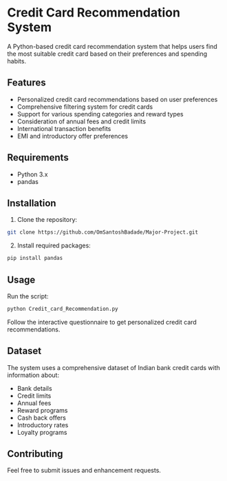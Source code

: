 # Credit Card Recommendation System

A Python-based credit card recommendation system that helps users find the most suitable credit card based on their preferences and spending habits.

## Features

- Personalized credit card recommendations based on user preferences
- Comprehensive filtering system for credit cards
- Support for various spending categories and reward types
- Consideration of annual fees and credit limits
- International transaction benefits
- EMI and introductory offer preferences

## Requirements

- Python 3.x
- pandas

## Installation

1. Clone the repository:
```bash
git clone https://github.com/OmSantoshBadade/Major-Project.git
```

2. Install required packages:
```bash
pip install pandas
```

## Usage

Run the script:
```bash
python Credit_card_Recommendation.py
```

Follow the interactive questionnaire to get personalized credit card recommendations.

## Dataset

The system uses a comprehensive dataset of Indian bank credit cards with information about:
- Bank details
- Credit limits
- Annual fees
- Reward programs
- Cash back offers
- Introductory rates
- Loyalty programs

## Contributing

Feel free to submit issues and enhancement requests. 